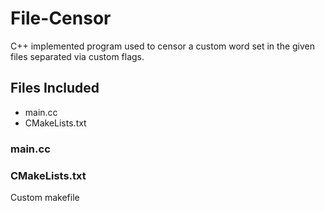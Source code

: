 # File-Censor
C++ implemented program used to censor a custom word set in the given files separated via custom flags.

## Files Included
* main.cc
* CMakeLists.txt

### main.cc


### CMakeLists.txt
Custom makefile
